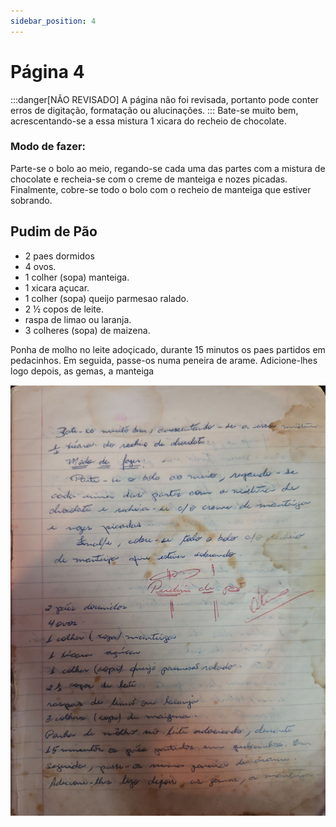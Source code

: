 ```yaml
---
sidebar_position: 4
---
```

# Página 4
:::danger[NÃO REVISADO]
A página não foi revisada, portanto pode conter erros de digitação, formatação ou alucinações.
:::
Bate-se muito bem, acrescentando-se a essa mistura
1 xicara do recheio de chocolate.

### Modo de fazer:

Parte-se o bolo ao meio, regando-se
cada uma das partes com a mistura de
chocolate e recheia-se com o creme de manteiga
e nozes picadas.
Finalmente, cobre-se todo o bolo com o recheio
de manteiga que estiver sobrando.

## Pudim de Pão

- 2 paes dormidos
- 4 ovos.
- 1 colher (sopa) manteiga.
- 1 xicara açucar.
- 1 colher (sopa) queijo parmesao ralado.
- 2 ½ copos de leite.
- raspa de limao ou laranja.
- 3 colheres (sopa) de maizena.

Ponha de molho no leite adoçicado, durante
15 minutos os paes partidos em pedacinhos. Em
seguida, passe-os numa peneira de arame.
Adicione-lhes logo depois, as gemas, a manteiga

![imagem base](./images/page_4.png)